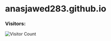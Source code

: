 # anasjawed283.github.io

<h3><b>Visitors:</b></h3>

![Visitor Count](https://profile-counter.glitch.me/{anasjawed283}/count.svg)

